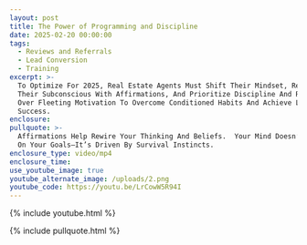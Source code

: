 ```yaml
---
layout: post
title: The Power of Programming and Discipline
date: 2025-02-20 00:00:00
tags:
  - Reviews and Referrals
  - Lead Conversion
  - Training
excerpt: >-
  To Optimize For 2025, Real Estate Agents Must Shift Their Mindset, Reprogram
  Their Subconscious With Affirmations, And Prioritize Discipline And Routines
  Over Fleeting Motivation To Overcome Conditioned Habits And Achieve Lasting
  Success.
enclosure:
pullquote: >-
  Affirmations Help Rewire Your Thinking And Beliefs.  Your Mind Doesn’t Focus
  On Your Goals—It’s Driven By Survival Instincts.
enclosure_type: video/mp4
enclosure_time:
use_youtube_image: true
youtube_alternate_image: /uploads/2.png
youtube_code: https://youtu.be/LrCowW5R94I
---
```

{% include youtube.html %}

{% include pullquote.html %}